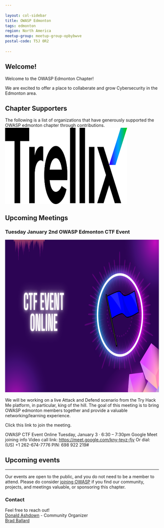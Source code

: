 ```yaml
---

layout: col-sidebar
title: OWASP Edmonton
tags: edmonton
region: North America
meetup-group: meetup-group-opbybwve
postal-code: T5J 0R2

---
```



Welcome!
-----------------

Welcome to the OWASP Edmonton Chapter!

We are excited to offer a place to collaberate and grow Cybersecurity in the Edmonton area.

<h2>Chapter Supporters</h2>
The following is a list of organizations that have generously supported the OWASP edmonton chapter through contributions.

<img src="assets/images/Trellix-Logo-Black.svg" width="400px" height="250px">

<h2>Upcoming Meetings</h2>
<h3> Tuesday January 2nd OWASP Edmonton CTF Event </h3>
<img src="assets/images/Edm Chapter.png" width="900px" height="500px">

We will be working on a live Attack and Defend scenario from the Try Hack Me platform, in particular, king of the hill. 
The goal of this meeting is to bring OWASP edmonton members together and provide a valuable networking/learning experience. 

Click this link to join the meeting. 

OWASP CTF Event Online
Tuesday, January 3 · 6:30 – 7:30pm
Google Meet joining info
Video call link: https://meet.google.com/kny-teyz-fjv
Or dial: ‪(US) +1 262-674-7776‬ PIN: ‪698 922 219‬#

<h2>Upcoming events</h2>


-----------------------------------------------------------------------------------------------------------------------------------
Our events are open to the public, and you do not need to be a member to attend. Please do consider [joining OWASP](https://owasp.org/membership/) if you find our community, projects, and meetings valuable, or sponsoring this chapter.

### Contact

Feel free to reach out! 
<br>[Donald Ashdown](mailto:donald.ashdown@owasp.org) - Community Organizer
<br>[Brad Ballard](mailto:brad.ballard@owasp.org)




